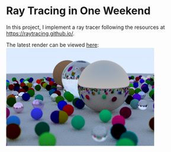# Ray Tracing in One Weekend
In this project, I implement a ray tracer following the resources at https://raytracing.github.io/.

The latest render can be viewed [here](output/latest.png):
![Scene rendered with ray tracing](output/latest.png "Latest render")
